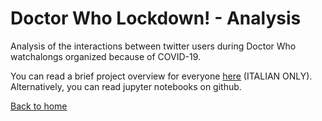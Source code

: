 # Doctor Who Lockdown! - Analysis
Analysis of the interactions between twitter users during Doctor Who watchalongs organized because of COVID-19.  

You can read a brief project overview for everyone [here](../post/dwlockdown.html) (ITALIAN ONLY).  
Alternatively, you can read jupyter notebooks on github.  

[Back to home](../index.html)
